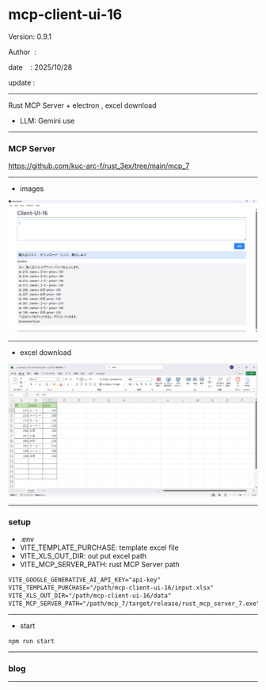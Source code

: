 ﻿# mcp-client-ui-16

 Version: 0.9.1

 Author  : 

 date    : 2025/10/28
 
 update  :

***

Rust MCP Server + electron , excel download

* LLM: Gemini use

***
### MCP Server

https://github.com/kuc-arc-f/rust_3ex/tree/main/mcp_7

***
* images

![img1](/image/mcp-client-ui-16-1.png)

***
* excel download

![img1](/image/mcp-client-ui-16-2.png)

***
### setup

* .env
* VITE_TEMPLATE_PURCHASE: template excel file
* VITE_XLS_OUT_DIR: out put excel path
* VITE_MCP_SERVER_PATH: rust MCP Server path

```
VITE_GOOGLE_GENERATIVE_AI_API_KEY="api-key"
VITE_TEMPLATE_PURCHASE="/path/mcp-client-ui-16/input.xlsx"
VITE_XLS_OUT_DIR="/path/mcp-client-ui-16/data"
VITE_MCP_SERVER_PATH="/path/mcp_7/target/release/rust_mcp_server_7.exe"
```
***
* start

```
npm run start
```

***
### blog 

***

